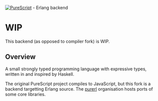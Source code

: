 [![PureScript](logo.png)](http://purescript.org) - Erlang backend

# WIP

This backend (as opposed to compiler fork) is WIP.

## Overview

A small strongly typed programming language with expressive types, written in and inspired by Haskell.

The original PureScript project compiles to JavaScript, but this fork is a backend targetting Erlang source. The [purerl](https://github.com/purerl) organisation hosts ports of some core libraries.

